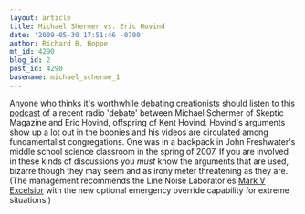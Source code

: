 ```yaml
---
layout: article
title: Michael Shermer vs. Eric Hovind
date: '2009-05-30 17:51:46 -0700'
author: Richard B. Hoppe
mt_id: 4290
blog_id: 2
post_id: 4290
basename: michael_scherme_1
---
```

Anyone who thinks it's worthwhile debating creationists should listen to [this podcast](http://media.971talk.com/Podcasts/5-27PodcastB.mp3) of a recent radio 'debate' between Michael Schermer of Skeptic Magazine and Eric Hovind, offspring of Kent Hovind.  Hovind's arguments show up a lot out in the boonies and his videos are circulated among fundamentalist congregations.  One was in a backpack in John Freshwater's middle school science classroom in the spring of 2007.  If you are involved in these kinds of discussions you _must_ know the arguments that are used, bizarre though they may seem and as irony meter threatening as they are.   (The management recommends the Line Noise Laboratories [Mark V Excelsior](http://groups.google.com/group/talk.origins/browse_thread/thread/9864c8e143d24407/aeebd2f78613adaf?hl=en&amp;q=%22irony+meter%22+Kansas+model&amp;pli=1) with the new optional emergency override capability for extreme situations.)

